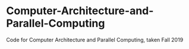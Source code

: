 # Computer-Architecture-and-Parallel-Computing
Code for Computer Architecture and Parallel Computing, taken Fall 2019
